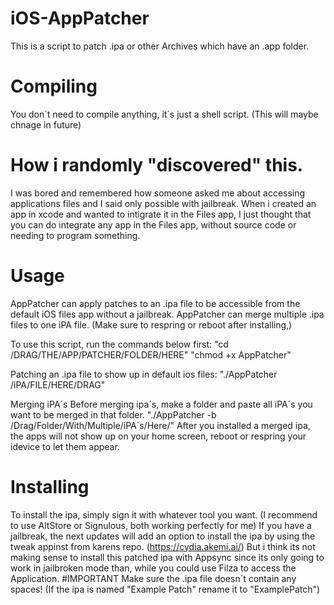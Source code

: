 # iOS-AppPatcher
This is a script to patch .ipa or other Archives which have an .app folder.


# Compiling
You don´t need to compile anything, it´s just a shell script. (This will maybe chnage in future)

# How i randomly "discovered" this.
I was bored and remembered how someone asked me about accessing applications files and I said only possible with jailbreak. When i created an app in xcode and wanted to intigrate it in the Files app, I just thought that you can do integrate any app in the Files app, without source code or needing to program something.

# Usage
AppPatcher can apply patches to an .ipa file to be accessible from the default iOS files app without a jailbreak.
AppPatcher can merge multiple .ipa files to one iPA file. (Make sure to respring or reboot after installing,)

To use this script, run the commands below first:
"cd /DRAG/THE/APP/PATCHER/FOLDER/HERE"
"chmod +x AppPatcher"

Patching an .ipa file to show up in default ios files:
"./AppPatcher /iPA/FILE/HERE/DRAG"

Merging iPA´s
Before merging ipa´s, make a folder and paste all iPA´s you want to be merged in that folder.
"./AppPatcher -b /Drag/Folder/With/Multiple/iPA´s/Here/"
After you installed a merged ipa, the apps will not show up on your home screen, reboot or respring your idevice to let them appear.

# Installing

To install the ipa, simply sign it with whatever tool you want. (I recommend to use AltStore or Signulous, both working perfectly for me)
If you have a jailbreak, the next updates will add an option to install the ipa by using the tweak appinst from karens repo. (https://cydia.akemi.ai/)
But i think its not making sense to install this patched ipa with Appsync since its only going to work in jailbroken mode than, while you could use Filza to access the Application.
#IMPORTANT
Make sure the .ipa file doesn´t contain any spaces! (If the ipa is named "Example Patch" rename it to "ExamplePatch")
